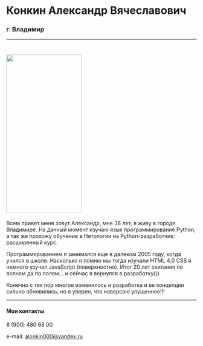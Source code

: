 # Конкин Александр Вячеславович
### г. Владимир
***
# <img height="420" src="[https://drive.google.com/file/d/1ELIq-Tlts6KDJVLj999CKapVXbz-THx8/view?usp=sharing](https://avatars.githubusercontent.com/u/58111714?s=400&u=c240e6822a098fe227a7dc0473dc362a763b2374&v=4)" width="200"/>

Всем привет меня зовут Александр, мне 36 лет, я живу в городе Владимире. На данный момент изучаю язык программирование Python,
а так же прохожу обучение в Нетологии на Python-разработчик: расширенный курс.

Программированием я занимался еще в далеком 2005 году, когда учился в школе. Насколько я помню мы тогда изучали HTML 4.0 CSS
и немного узучал JavaScript (поверхностно). Итог 20 лет скитания по волнам да по полям... и сейчас я вернулся в разработку)))

Конечно с тех пор многое изменилось и разработка и ее концепции сильно обновились, но я уверен, что наверсаю упущенное!!!

***
#### Мои контакты

8 (900) 480 68 00

e-mail: alonkin000@yandex.ru
